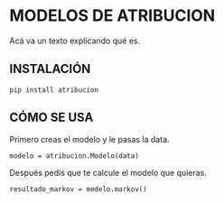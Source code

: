 # MODELOS DE ATRIBUCION
Acá va un texto explicando qué es.

## INSTALACIÓN
```
pip install atribucion
```
## CÓMO SE USA
Primero creas el modelo y le pasas la data.
```
modelo = atribucion.Modelo(data)
```
Después pedís que te calcule el modelo que quieras.
````
resultado_markov = modelo.markov()
````
